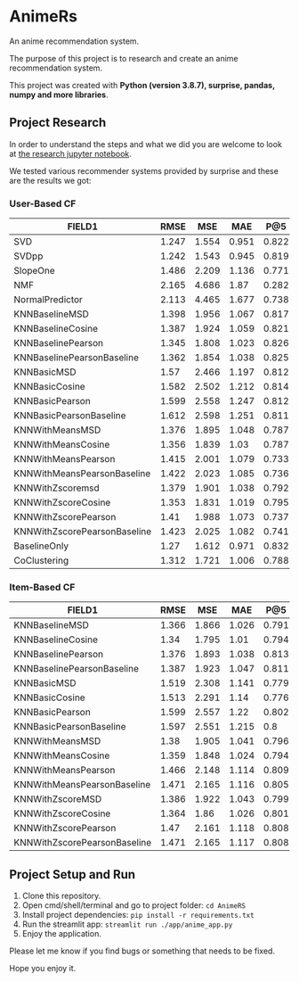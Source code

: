 # AnimeRs

An anime recommendation system.

The purpose of this project is to research and create an anime recommendation system.

This project was created with **Python (version 3.8.7), surprise, pandas, numpy and more libraries**.

## Project Research

In order to understand the steps and what we did you are welcome to look at [the research jupyter notebook](https://github.com/leorrose/AnimeRS/blob/main/research_notebook.ipynb).

We tested various recommender systems provided by surprise and these are the results we got:

### **User-Based CF**

| FIELD1                       | RMSE  | MSE   | MAE   | P@5   | R@5   | F1@5  | P@10  | R@10  | F1@10 | P@15  | R@15  | F1@15 |
|------------------------------|-------|-------|-------|-------|-------|-------|-------|-------|-------|-------|-------|-------|
| SVD                          | 1.247 | 1.554 | 0.951 | 0.822 | 0.808 | 0.815 | 0.82  | 0.831 | 0.826 | 0.821 | 0.834 | 0.827 |
| SVDpp                        | 1.242 | 1.543 | 0.945 | 0.819 | 0.79  | 0.804 | 0.815 | 0.808 | 0.812 | 0.815 | 0.809 | 0.812 |
| SlopeOne                     | 1.486 | 2.209 | 1.136 | 0.771 | 0.684 | 0.725 | 0.77  | 0.697 | 0.731 | 0.775 | 0.701 | 0.736 |
| NMF                          | 2.165 | 4.686 | 1.87  | 0.282 | 0.141 | 0.188 | 0.286 | 0.143 | 0.19  | 0.28  | 0.141 | 0.188 |
| NormalPredictor              | 2.113 | 4.465 | 1.677 | 0.738 | 0.617 | 0.672 | 0.74  | 0.628 | 0.679 | 0.737 | 0.625 | 0.676 |
| KNNBaselineMSD               | 1.398 | 1.956 | 1.067 | 0.817 | 0.775 | 0.796 | 0.816 | 0.794 | 0.805 | 0.812 | 0.79  | 0.801 |
| KNNBaselineCosine            | 1.387 | 1.924 | 1.059 | 0.821 | 0.785 | 0.803 | 0.816 | 0.799 | 0.808 | 0.816 | 0.799 | 0.807 |
| KNNBaselinePearson           | 1.345 | 1.808 | 1.023 | 0.826 | 0.828 | 0.827 | 0.824 | 0.851 | 0.838 | 0.822 | 0.853 | 0.837 |
| KNNBaselinePearsonBaseline   | 1.362 | 1.854 | 1.038 | 0.825 | 0.825 | 0.825 | 0.823 | 0.848 | 0.835 | 0.823 | 0.847 | 0.835 |
| KNNBasicMSD                  | 1.57  | 2.466 | 1.197 | 0.812 | 0.792 | 0.802 | 0.808 | 0.81  | 0.809 | 0.808 | 0.812 | 0.81  |
| KNNBasicCosine               | 1.582 | 2.502 | 1.212 | 0.814 | 0.805 | 0.809 | 0.81  | 0.821 | 0.815 | 0.811 | 0.823 | 0.817 |
| KNNBasicPearson              | 1.599 | 2.558 | 1.247 | 0.812 | 0.885 | 0.847 | 0.812 | 0.925 | 0.865 | 0.812 | 0.925 | 0.865 |
| KNNBasicPearsonBaseline      | 1.612 | 2.598 | 1.251 | 0.811 | 0.877 | 0.843 | 0.811 | 0.913 | 0.859 | 0.811 | 0.916 | 0.86  |
| KNNWithMeansMSD              | 1.376 | 1.895 | 1.048 | 0.787 | 0.736 | 0.76  | 0.786 | 0.755 | 0.77  | 0.788 | 0.758 | 0.773 |
| KNNWithMeansCosine           | 1.356 | 1.839 | 1.03  | 0.787 | 0.738 | 0.762 | 0.786 | 0.758 | 0.772 | 0.786 | 0.758 | 0.772 |
| KNNWithMeansPearson          | 1.415 | 2.001 | 1.079 | 0.733 | 0.756 | 0.744 | 0.735 | 0.788 | 0.761 | 0.733 | 0.787 | 0.759 |
| KNNWithMeansPearsonBaseline  | 1.422 | 2.023 | 1.085 | 0.736 | 0.752 | 0.744 | 0.739 | 0.782 | 0.76  | 0.739 | 0.783 | 0.76  |
| KNNWithZscoremsd             | 1.379 | 1.901 | 1.038 | 0.792 | 0.745 | 0.768 | 0.788 | 0.762 | 0.775 | 0.791 | 0.763 | 0.777 |
| KNNWithZscoreCosine          | 1.353 | 1.831 | 1.019 | 0.795 | 0.751 | 0.772 | 0.792 | 0.77  | 0.781 | 0.792 | 0.771 | 0.782 |
| KNNWithZscorePearson         | 1.41  | 1.988 | 1.073 | 0.737 | 0.759 | 0.748 | 0.737 | 0.788 | 0.761 | 0.738 | 0.791 | 0.763 |
| KNNWithZscorePearsonBaseline | 1.423 | 2.025 | 1.082 | 0.741 | 0.756 | 0.748 | 0.738 | 0.782 | 0.76  | 0.741 | 0.786 | 0.763 |
| BaselineOnly                 | 1.27  | 1.612 | 0.971 | 0.832 | 0.85  | 0.841 | 0.828 | 0.874 | 0.85  | 0.829 | 0.878 | 0.853 |
| CoClustering                 | 1.312 | 1.721 | 1.006 | 0.788 | 0.733 | 0.76  | 0.785 | 0.75  | 0.767 | 0.787 | 0.75  | 0.768 |


### **Item-Based CF**

| FIELD1                       | RMSE  | MSE   | MAE   | P@5   | R@5   | F1@5  | P@10  | R@10  | F1@10 | P@15  | R@15  | F1@15 |
|------------------------------|-------|-------|-------|-------|-------|-------|-------|-------|-------|-------|-------|-------|
| KNNBaselineMSD               | 1.366 | 1.866 | 1.026 | 0.791 | 0.748 | 0.769 | 0.793 | 0.773 | 0.783 | 0.791 | 0.772 | 0.781 |
| KNNBaselineCosine            | 1.34  | 1.795 | 1.01  | 0.794 | 0.755 | 0.774 | 0.791 | 0.775 | 0.783 | 0.792 | 0.778 | 0.785 |
| KNNBaselinePearson           | 1.376 | 1.893 | 1.038 | 0.813 | 0.793 | 0.803 | 0.811 | 0.817 | 0.814 | 0.809 | 0.814 | 0.811 |
| KNNBaselinePearsonBaseline   | 1.387 | 1.923 | 1.047 | 0.811 | 0.787 | 0.799 | 0.809 | 0.81  | 0.809 | 0.808 | 0.809 | 0.808 |
| KNNBasicMSD                  | 1.519 | 2.308 | 1.141 | 0.779 | 0.775 | 0.777 | 0.778 | 0.803 | 0.79  | 0.777 | 0.804 | 0.79  |
| KNNBasicCosine               | 1.513 | 2.291 | 1.14  | 0.776 | 0.784 | 0.78  | 0.776 | 0.815 | 0.795 | 0.773 | 0.812 | 0.792 |
| KNNBasicPearson              | 1.599 | 2.557 | 1.22  | 0.802 | 0.851 | 0.826 | 0.801 | 0.885 | 0.841 | 0.802 | 0.887 | 0.843 |
| KNNBasicPearsonBaseline      | 1.597 | 2.551 | 1.215 | 0.8   | 0.838 | 0.818 | 0.798 | 0.871 | 0.833 | 0.799 | 0.872 | 0.834 |
| KNNWithMeansMSD              | 1.38  | 1.905 | 1.041 | 0.796 | 0.732 | 0.763 | 0.794 | 0.75  | 0.772 | 0.793 | 0.75  | 0.771 |
| KNNWithMeansCosine           | 1.359 | 1.848 | 1.024 | 0.794 | 0.734 | 0.763 | 0.797 | 0.756 | 0.776 | 0.795 | 0.757 | 0.775 |
| KNNWithMeansPearson          | 1.466 | 2.148 | 1.114 | 0.809 | 0.765 | 0.786 | 0.807 | 0.782 | 0.794 | 0.807 | 0.783 | 0.795 |
| KNNWithMeansPearsonBaseline  | 1.471 | 2.165 | 1.116 | 0.805 | 0.754 | 0.778 | 0.808 | 0.777 | 0.792 | 0.805 | 0.776 | 0.79  |
| KNNWithZscoreMSD             | 1.386 | 1.922 | 1.043 | 0.799 | 0.735 | 0.766 | 0.8   | 0.758 | 0.778 | 0.799 | 0.757 | 0.777 |
| KNNWithZscoreCosine          | 1.364 | 1.86  | 1.026 | 0.801 | 0.742 | 0.77  | 0.8   | 0.763 | 0.781 | 0.8   | 0.762 | 0.78  |
| KNNWithZscorePearson         | 1.47  | 2.161 | 1.118 | 0.808 | 0.765 | 0.786 | 0.81  | 0.785 | 0.797 | 0.809 | 0.786 | 0.797 |
| KNNWithZscorePearsonBaseline | 1.471 | 2.165 | 1.117 | 0.808 | 0.764 | 0.785 | 0.806 | 0.779 | 0.792 | 0.806 | 0.779 | 0.793 |


## Project Setup and Run

1. Clone this repository.
2. Open cmd/shell/terminal and go to project folder: `cd AnimeRS`
3. Install project dependencies: `pip install -r requirements.txt`
4. Run the streamlit app: `streamlit run ./app/anime_app.py`
5. Enjoy the application.

Please let me know if you find bugs or something that needs to be fixed.

Hope you enjoy it.
